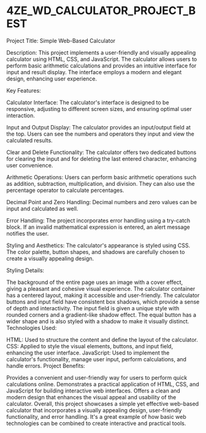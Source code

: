 # 4ZE_WD_CALCULATOR_PROJECT_BEST

Project Title: Simple Web-Based Calculator

Description:
This project implements a user-friendly and visually appealing calculator using HTML, CSS, and JavaScript. The calculator allows users to perform basic arithmetic calculations and provides an intuitive interface for input and result display. The interface employs a modern and elegant design, enhancing user experience.

Key Features:

Calculator Interface: The calculator's interface is designed to be responsive, adjusting to different screen sizes, and ensuring optimal user interaction.

Input and Output Display: The calculator provides an input/output field at the top. Users can see the numbers and operators they input and view the calculated results.

Clear and Delete Functionality: The calculator offers two dedicated buttons for clearing the input and for deleting the last entered character, enhancing user convenience.

Arithmetic Operations: Users can perform basic arithmetic operations such as addition, subtraction, multiplication, and division. They can also use the percentage operator to calculate percentages.

Decimal Point and Zero Handling: Decimal numbers and zero values can be input and calculated as well.

Error Handling: The project incorporates error handling using a try-catch block. If an invalid mathematical expression is entered, an alert message notifies the user.

Styling and Aesthetics: The calculator's appearance is styled using CSS. The color palette, button shapes, and shadows are carefully chosen to create a visually appealing design.

Styling Details:

The background of the entire page uses an image with a cover effect, giving a pleasant and cohesive visual experience.
The calculator container has a centered layout, making it accessible and user-friendly.
The calculator buttons and input field have consistent box shadows, which provide a sense of depth and interactivity.
The input field is given a unique style with rounded corners and a gradient-like shadow effect.
The equal button has a wider shape and is also styled with a shadow to make it visually distinct.
Technologies Used:

HTML: Used to structure the content and define the layout of the calculator.
CSS: Applied to style the visual elements, buttons, and input field, enhancing the user interface.
JavaScript: Used to implement the calculator's functionality, manage user input, perform calculations, and handle errors.
Project Benefits:

Provides a convenient and user-friendly way for users to perform quick calculations online.
Demonstrates a practical application of HTML, CSS, and JavaScript for building interactive web interfaces.
Offers a clean and modern design that enhances the visual appeal and usability of the calculator.
Overall, this project showcases a simple yet effective web-based calculator that incorporates a visually appealing design, user-friendly functionality, and error handling. It's a great example of how basic web technologies can be combined to create interactive and practical tools.




